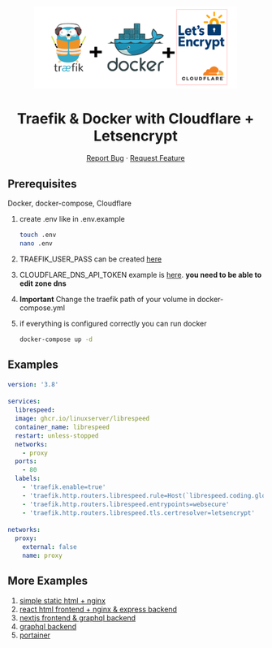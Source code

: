 <p align="center">
  <a href="https://github.com/0-don/traefik">
    <img src="img/traefik.png" alt="Logo" width=400 />
  </a>

  <p align="center">
    <h1 align="center">Traefik & Docker with Cloudflare + Letsencrypt</h1>

  <p align="center">
    <a  href="https://github.com/0-don/clippy/issues">Report Bug</a>
    ·
    <a href="https://github.com/0-don/clippy/issues">Request Feature</a>
  </p>

</p>

## Prerequisites

Docker, docker-compose, Cloudflare

1. create .env like in .env.example

   ```sh
   touch .env
   nano .env
   ```

2. TRAEFIK_USER_PASS can be created [here](https://www.web2generators.com/apache-tools/htpasswd-generator)

3. CLOUDFLARE_DNS_API_TOKEN example is [here](https://dash.cloudflare.com/profile/api-tokens). **you need to be able to edit zone dns**

4. **Important** Change the traefik path of your volume in docker-compose.yml

5. if everything is configured correctly you can run docker

   ```sh
   docker-compose up -d
   ```

## Examples

```yaml
version: '3.8'

services:
  librespeed:
  image: ghcr.io/linuxserver/librespeed
  container_name: librespeed
  restart: unless-stopped
  networks:
    - proxy
  ports:
    - 80
  labels:
    - 'traefik.enable=true'
    - 'traefik.http.routers.librespeed.rule=Host(`librespeed.coding.global`)'
    - 'traefik.http.routers.librespeed.entrypoints=websecure'
    - 'traefik.http.routers.librespeed.tls.certresolver=letsencrypt'

networks:
  proxy:
    external: false
    name: proxy
```
## More Examples

1. [simple static html + nginx](https://github.com/0-don/cashclock)
2. [react html frontend + nginx & express backend](https://github.com/0-don/pAlarm)
3. [nextjs frontend & graphql backend](https://github.com/0-don/echat)
3. [graphql backend](https://github.com/0-don/igdb-graphql)
4. [portainer](https://github.com/0-don/portainer)
